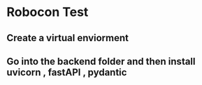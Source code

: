 <h1>
  Robocon Test
</h1>

<h2>
  Create a virtual enviorment 
</h2>

<h2>
  Go into the backend folder and then install uvicorn , fastAPI , pydantic
</h2>

